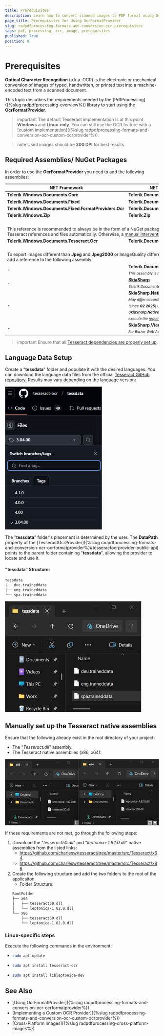 ```yaml
---
title: Prerequisites
description: Learn how to convert scanned images to PDF format using OcrFormatProvider.
page_title: Prerequisites for Using OcrFormatProvider
slug: radpdfprocessing-formats-and-conversion-ocr-prerequisites
tags: pdf, processing, ocr, image, prerequisites
published: True
position: 0
---
```


# Prerequisites

**Optical Character Recognition** (a.k.a. OCR) is the electronic or mechanical conversion of images of typed, handwritten, or printed text into a machine-encoded text from a scanned document.

This topic describes the requirements needed by the [PdfProcessing]({%slug radpdfprocessing-overview%}) library to start using the **OcrFormatProvider**.

>important The default Tesseract implementation is at this point **Windows** and **Linux-only**. You can still use the OCR feature with a [custom implementation]({%slug radpdfprocessing-formats-and-conversion-ocr-custom-ocrprovider%}).

>note Used images should be **300 DPI** for best results.

## Required Assemblies/ NuGet Packages

In order to use the **OcrFormatProvider** you need to add the following assemblies:

<table>
<thead>
	<tr>
		<th>.NET Framework </th>
		<th>.NET Standard-compatible</th>
	</tr>
</thead>
<tbody>
	<tr>
		<td><b>Telerik.Windows.Documents.Core</b></td>
		<td><b>Telerik.Documents.Core</b></td>
	</tr>
	<tr>
	    <td><b>Telerik.Windows.Documents.Fixed</b></td>
		<td><b>Telerik.Documents.Fixed</b></td>
	</tr>
    <tr>
	    <td><b>Telerik.Windows.Documents.Fixed.FormatProviders.Ocr</b></td>
		<td><b>Telerik.Documents.Fixed.FormatProviders.Ocr</b></td>
	</tr>
    <tr>
	    <td><b>Telerik.Windows.Zip</b></td>
		<td><b>Telerik.Zip</b></td>
	</tr>
     </tr>
		<tr>
	    <td colspan="2">&nbsp;</td>
	</tr>
    <tr>
    <td colspan="2">
        This reference is recommended to always be in the form of a NuGet package, as it will add the required Tesseract references and files automatically. Otherwise, a 
        <a href="#manually-set-up-the-tesseract-native-assemblies">manual intervention</a> might be required.
    </td>
</tr>
        <tr>
	    <td><b>Telerik.Windows.Documents.Tesseract.Ocr</b></td>
		<td><b>Telerik.Documents.Tesseract.Ocr</b></td>
	</tr>
    </tr>
		<tr>
	    <td colspan="2">&nbsp;</td>
	</tr>
	<tr>
        <td colspan="2">To export images different than <b>Jpeg</b> and <b>Jpeg2000</b> or ImageQuality different than High you will need to add a reference to the following assembly:</td> 
    </tr>
	<tr>
	    <td><b>-</b></td>
		<td><b>Telerik.Documents.ImageUtils</b>
			<br><sub><i>This assembly is not available in UI for Xamarin.</i></sub>
	</tr>
    <tr>
	    <td><b>-</b></td>
		<td>
        <b><a href="https://www.nuget.org/packages/SkiaSharp/">SkiaSharp</a></b>
        <br>
        <sub><i>Telerik.Documents.ImageUtils depends on SkiaSharp.</i></sub>
    </td>
	</tr>
	<tr>
        <td><b>-</b></td>
		<td>
        <b>SkiaSharp.NativeAssets.*</b> (version 2.88.8)
        <br>
        <sub><i>May differ according to the used platform. For <b>Linux</b> (since <b>Q2 2025</b>) use <b>SkiaSharp.NativeAssets.Linux.NoDependencies</b> and execute the <a href="#linux-specific-steps">required commands.</a></i></sub>
	</tr>
	<tr>
        <td><b>-</b></td>
		<td>
        <b>SkiaSharp.Views.Blazor</b> and <b>wasm-tools</b>
        <br>
        <sub><i>For Blazor Web Assembly.</i></sub>
	</tr>
</tbody>
</table>

>important Ensure that all [Tesseract dependencies are properly set up](#manually-set-up-the-tesseract-native-assemblies).

## Language Data Setup

Create a "**tessdata**" folder and populate it with the desired languages. You can download the language data files from the official [Tesseract GitHub repository](https://github.com/tesseract-ocr/tessdata/blob/3.04.00/eng.traineddata). Results may vary depending on the language version:

![Tesseract Languages Version](images/tesseract-languages-version.png)

The "**tessdata**" folder's placement is determined by the user. The **DataPath** property of the [TesseractOcrProvider]({%slug radpdfprocessing-formats-and-conversion-ocr-ocrformatprovider%}#tesseractocrprovider-public-api) points to the parent folder containing "**tessdata**", allowing the provider to locate and use it.

#### "tessdata" Structure:

```plaintext
tessdata
├── due.traineddata
├── eng.traineddata     
└── spa.traineddata
```
![tessdata Structure](images/tessdata-structure.png) 

## Manually set up the Tesseract native assemblies

Ensure that the following already exist in the root directory of your project:
- The "_Tesseract.dll_" assembly.
- The Tesseract native assemblies (x86, x64): 

![Tesseract Native Assemblies Structure](images/tesseract-native-assemblies-structure.png)

If these requirements are not met, go through the following steps:

1. Download the "_tesseract50.dll_" and "_leptonica-1.82.0.dll_" native assemblies from the listed links:
    * https://github.com/charlesw/tesseract/tree/master/src/Tesseract/x64.
    * https://github.com/charlesw/tesseract/tree/master/src/Tesseract/x86.
1. Create the following structure and add the two folders to the root of the applicaiton.
    * Folder Structure:
    ```plaintext
    RootFolder
    ├── x64
    │   ├── tesseract50.dll
    │   └── leptonica-1.82.0.dll
    └── x86
        ├── tesseract50.dll
        └── leptonica-1.82.0.dll
    ```

### Linux-specific steps
Execute the following commands in the environment:
* ```bash
  sudo apt update
  ```
  
* ```bash
  sudo apt install tesseract-ocr
  ```

* ```bash
  sudo apt install libleptonica-dev
  ```
 
## See Also

* [Using OcrFormatProvider]({%slug radpdfprocessing-formats-and-conversion-ocr-ocrformatprovider%})
* [Implementing a Custom OCR Provider]({%slug radpdfprocessing-formats-and-conversion-ocr-custom-ocrprovider%})
* [Cross-Platform Images]({%slug radpdfprocessing-cross-platform-images%})
